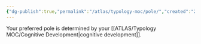 ```yaml
---
{"dg-publish":true,"permalink":"/atlas/typology-moc/pole/","created":"2023-02-01T19:46:46.176+01:00","updated":"2023-02-01T19:47:59.414+01:00"}
---
```



Your preferred pole is determined by your [[ATLAS/Typology MOC/Cognitive Development\|cognitive development]]. 


